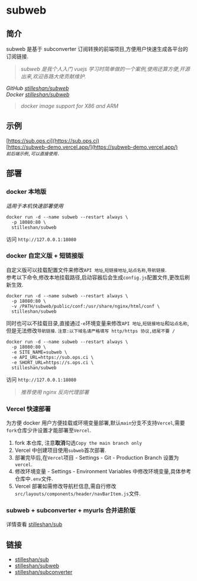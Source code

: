 # subweb
## 简介
subweb 是基于 subconverter 订阅转换的前端项目,方便用户快速生成各平台的订阅链接.

> *subweb 是我个人入门 vuejs 学习时简单做的一个案例,使用还算方便,开源出来,欢迎各路大佬贡献维护.*

*GitHub [stilleshan/subweb](https://github.com/stilleshan/subweb)  
Docker [stilleshan/subweb](https://hub.docker.com/r/stilleshan/subweb)*
> *docker image support for X86 and ARM*

## 示例
[https://sub.ops.ci](https://sub.ops.ci)  
[https://subweb-demo.vercel.app/](https://subweb-demo.vercel.app/)  
*`前后端示例,可以直接使用.`*

## 部署
### docker 本地版
*适用于本机快速部署使用*
```shell
docker run -d --name subweb --restart always \
  -p 18080:80 \
  stilleshan/subweb
```

访问 `http://127.0.0.1:18080`

### docker 自定义版 + 短链接版
自定义版可以挂载配置文件来修改`API 地址`,`短链接地址`,`站点名称`,`导航链接`.  
参考以下命令,修改本地挂载路径,启动容器后会生成`config.js`配置文件,更改后刷新生效.

```shell
docker run -d --name subweb --restart always \
  -p 18080:80 \
  -v /PATH/subweb/public/conf:/usr/share/nginx/html/conf \
  stilleshan/subweb
```

同时也可以不挂载目录,直接通过`-e`环境变量来修改`API 地址`,`短链接地址`和`站点名称`,但是无法修改`导航链接`.
`注意:以下域名请严格填写 http/https 协议,结尾不要 /`
```shell
docker run -d --name subweb --restart always \
  -p 18080:80 \
  -e SITE_NAME=subweb \
  -e API_URL=https://sub.ops.ci \
  -e SHORT_URL=https://s.ops.ci \
  stilleshan/subweb
```

访问 `http://127.0.0.1:18080`  
> *推荐使用 nginx 反向代理部署*

### Vercel 快速部署
为方便 docker 用户方便挂载或环境变量部署,默认`main`分支不支持`Vercel`,需要`fork`仓库少许设置才能部署至`Vercel`.
1. fork 本仓库, 注意**取消**勾选`Copy the main branch only`
2. Vercel 中创建项目使用`subweb`首次部署.
3. 部署完毕后,在`Vercel`项目 - Settings - Git - Production Branch 设置为`vercel`.
4. 修改环境变量 - Settings - Environment Variables 中修改环境变量,具体参考仓库中`.env`文件.
5. Vercel 部署如需修改导航栏信息,需自行修改`src/layouts/components/header/navBarItem.js`文件.

### subweb + subconverter + myurls 合并进阶版
详情查看 [stilleshan/sub](https://github.com/stilleshan/dockerfiles/tree/main/sub)

## 链接
- [stilleshan/sub](https://github.com/stilleshan/dockerfiles/tree/main/sub)
- [stilleshan/subweb](https://github.com/stilleshan/subweb)
- [stilleshan/subconverter](https://github.com/stilleshan/subconverter)
